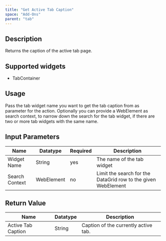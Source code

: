 ```yaml
---
title: "Get Active Tab Caption"
space: "Add-Ons"
parent: "tab"
---
```


## Description

Returns the caption of the active tab page.

## Supported widgets

 + TabContainer

## Usage

Pass the tab widget name you want to get the tab caption from as parameter for the action.
Optionally you can provide a WebElement as search context, to narrow down the search for the tab widget, if there are two or more tab widgets with the same name.

## Input Parameters

Name | Datatype | Required | Description
--- | --- | --- | ---
Widget Name | String | yes | The name of the tab widget
Search Context | WebElement | no | Limit the search for the DataGrid row to the given WebElement

## Return Value

Name | Datatype | Description
--- | --- | ---
Active Tab Caption | String | Caption of the currently active tab.
